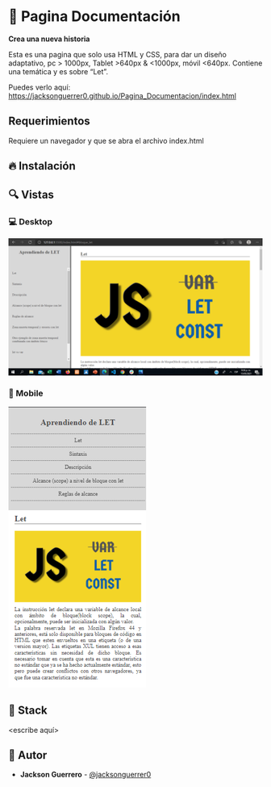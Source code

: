 # 💎 Pagina Documentación


**Crea una nueva historia**&nbsp; &nbsp; &nbsp;&nbsp;

Esta es una pagina que solo usa HTML y CSS, para dar un diseño adaptativo, pc > 1000px, Tablet >640px & <1000px, móvil <640px. Contiene una temática y es sobre “Let”.


Puedes verlo aquí: https://jacksonguerrer0.github.io/Pagina_Documentacion/index.html

## Requerimientos

Requiere un navegador y que se abra el archivo index.html

## 🔥 Instalación


## 🔍 Vistas 

### 💻 Desktop

![Así se ve en pc su inicio](img/pc.png)

### 📱 Mobile

![Así se ve en movile su inicio](img/movil.png)

## 📌 Stack

<escribe aquí>

## 🌟 Autor

* **Jackson Guerrero**  - [@jacksonguerrer0](https://github.com/jacksonguerrer0)

